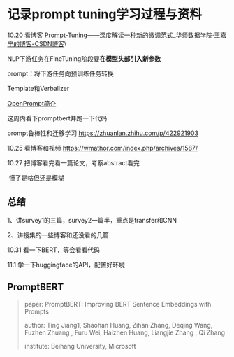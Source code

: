 # 记录prompt tuning学习过程与资料

10.20 看博客  [Prompt-Tuning——深度解读一种新的微调范式_华师数据学院·王嘉宁的博客-CSDN博客](https://blog.csdn.net/qq_36426650/article/details/120607050)\

NLP下游任务在FineTuning阶段要**在模型头部引入新参数**

prompt：将下游任务向预训练任务转换

Template和Verbalizer

[OpenPrompt简介](https://duibai.blog.csdn.net/article/details/120581187?spm=1001.2101.3001.6661.1&utm_medium=distribute.pc_relevant_t0.none-task-blog-2~default~CTRLIST~Rate-1-120581187-blog-120607050.pc_relevant_3mothn_strategy_and_data_recovery&depth_1-utm_source=distribute.pc_relevant_t0.none-task-blog-2~default~CTRLIST~Rate-1-120581187-blog-120607050.pc_relevant_3mothn_strategy_and_data_recovery&utm_relevant_index=1)



这周内看下promptbert并跑一下代码

prompt鲁棒性和迁移学习  https://zhuanlan.zhihu.com/p/422921903



10.25 看博客和视频  https://wmathor.com/index.php/archives/1587/

10.27 把博客看完看一篇论文，考察abstract看完

​		懂了是啥但还是模糊



## 总结

1、讲survey1的三篇，survey2一篇半，重点是transfer和CNN

2、讲搜集的一些博客和还没看的几篇







10.31 看一下BERT，等会看看代码

11.1 学一下huggingface的API，配置好环境

## PromptBERT

> paper: PromptBERT: Improving BERT Sentence Embeddings with Prompts
>
> author: Ting Jiang1, Shaohan Huang, Zihan Zhang, Deqing Wang, Fuzhen Zhuang , Furu Wei, Haizhen Huang, Liangjie Zhang , Qi Zhang
>
> institute: Beihang University, Microsoft